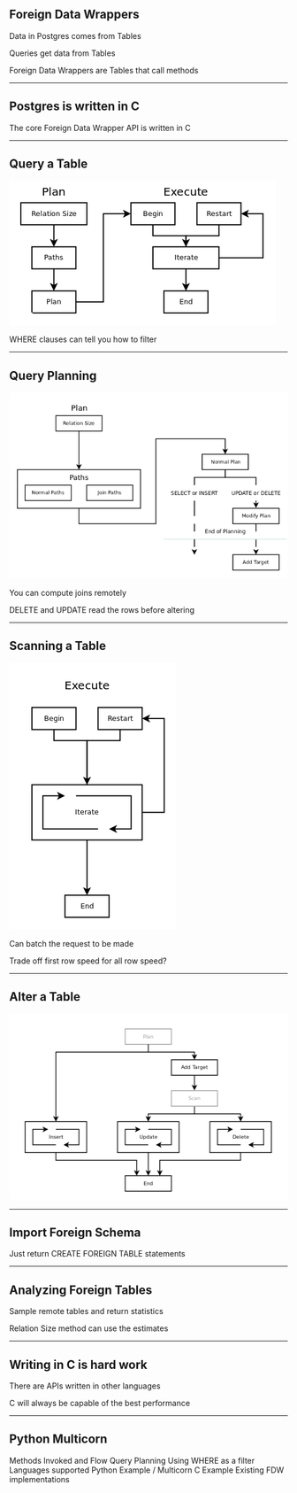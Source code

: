 ##  Foreign Data Wrappers

Data in Postgres comes from Tables

Queries get data from Tables

Foreign Data Wrappers are Tables that call methods

---

##  Postgres is written in C

The core Foreign Data Wrapper API is written in C

---

##  Query a Table

![Query Flow Chart](resources/fdw-query.png)

WHERE clauses can tell you how to filter

---

##  Query Planning

![Plan Flow Chart](resources/fdw-plan.png)

You can compute joins remotely

DELETE and UPDATE read the rows before altering

---

##  Scanning a Table

![Scan Flow Chart](resources/fdw-scan.png)

Can batch the request to be made

Trade off first row speed for all row speed?

---

##  Alter a Table

![Alter Flow Chart](resources/fdw-alter.png)

---

##  Import Foreign Schema

Just return CREATE FOREIGN TABLE statements

---

##  Analyzing Foreign Tables

Sample remote tables and return statistics

Relation Size method can use the estimates

---

##  Writing in C is hard work

There are APIs written in other languages

C will always be capable of the best performance

---

##  Python Multicorn



Methods Invoked and Flow
Query Planning
Using WHERE as a filter
Languages supported
Python Example / Multicorn
C Example
Existing FDW implementations
